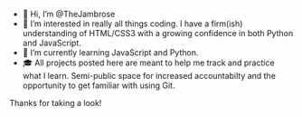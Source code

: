 - 👋 Hi, I’m @TheJambrose
- 👀 I’m interested in really all things coding. I have a firm(ish) understanding of HTML/CSS3 with a growing confidence in both Python and JavaScript.
- 🌱 I’m currently learning JavaScript and Python.
- 🎓 All projects posted here are meant to help me track and practice what I learn. Semi-public space for increased accountabilty and the opportunity to get familiar with using Git.

Thanks for taking a look!

<!---
TheJambrose/TheJambrose is a ✨ special ✨ repository because its `README.md` (this file) appears on your GitHub profile.
You can click the Preview link to take a look at your changes.
--->
